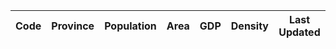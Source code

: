 | Code | Province | Population | Area | GDP | Density | Last Updated |
| ---- | -------- | ---------- | ---- | --- | ------- | ------------ |